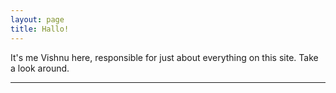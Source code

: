 ```yaml
---
layout: page
title: Hallo!
---
```


It's me Vishnu here, responsible for just about everything on this site. Take a look around.

---
